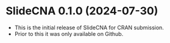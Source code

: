 # SlideCNA 0.1.0 (2024-07-30)

* This is the initial release of SlideCNA for CRAN submission.
* Prior to this it was only available on Github.